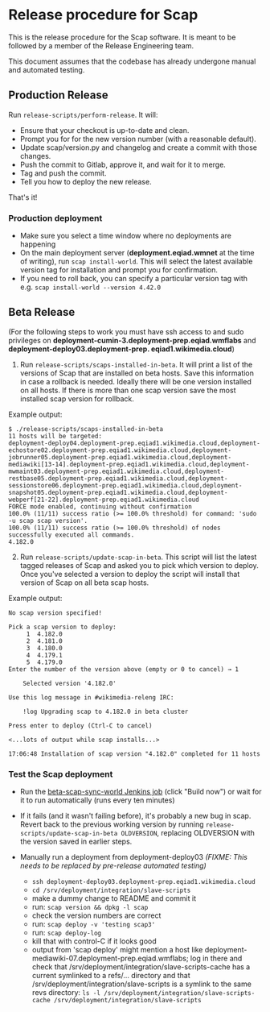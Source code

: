 # Release procedure for Scap

This is the release procedure for the Scap software. It is meant
to be followed by a member of the Release Engineering team.

This document assumes that the codebase has already undergone manual
and automated testing.

## Production Release

Run `release-scripts/perform-release`.  It will:

* Ensure that your checkout is up-to-date and clean.
* Prompt you for for the new version number (with a reasonable default).
* Update scap/version.py and changelog and create a commit with those changes.
* Push the commit to Gitlab, approve it, and wait for it to merge.
* Tag and push the commit.
* Tell you how to deploy the new release.

That's it!

### Production deployment

* Make sure you select a time window where no deployments are happening
* On the main deployment server (**deployment.eqiad.wmnet** at the time of writing), run
`scap install-world`. This will select the latest available version tag for installation and
prompt you for confirmation.
* If you need to roll back, you can specify a particular version tag with e.g.
`scap install-world --version 4.42.0`

## Beta Release

(For the following steps to work you must have ssh access to and sudo privileges on 
**deployment-cumin-3.deployment-prep.eqiad.wmflabs** and **deployment-deploy03.deployment-prep.
eqiad1.wikimedia.cloud**)

1. Run `release-scripts/scaps-installed-in-beta`.  It will print a
list of the versions of Scap that are installed on beta hosts.  Save
this information in case a rollback is needed.  Ideally there will
be one version installed on all hosts. If there is more than one scap version
save the most installed scap version for rollback.

Example output:

```
$ ./release-scripts/scaps-installed-in-beta
11 hosts will be targeted:
deployment-deploy04.deployment-prep.eqiad1.wikimedia.cloud,deployment-echostore02.deployment-prep.eqiad1.wikimedia.cloud,deployment-jobrunner05.deployment-prep.eqiad1.wikimedia.cloud,deployment-mediawiki[13-14].deployment-prep.eqiad1.wikimedia.cloud,deployment-mwmaint03.deployment-prep.eqiad1.wikimedia.cloud,deployment-restbase05.deployment-prep.eqiad1.wikimedia.cloud,deployment-sessionstore06.deployment-prep.eqiad1.wikimedia.cloud,deployment-snapshot05.deployment-prep.eqiad1.wikimedia.cloud,deployment-webperf[21-22].deployment-prep.eqiad1.wikimedia.cloud
FORCE mode enabled, continuing without confirmation
100.0% (11/11) success ratio (>= 100.0% threshold) for command: 'sudo -u scap scap version'.
100.0% (11/11) success ratio (>= 100.0% threshold) of nodes successfully executed all commands.
4.182.0
```

2. Run `release-scripts/update-scap-in-beta`. This script will list the latest
tagged releases of Scap and asked you to pick which version to deploy. Once you've
selected a version to deploy the script will install that version of Scap on all
beta scap hosts.

Example output:

```
No scap version specified!

Pick a scap version to deploy:
     1  4.182.0
     2  4.181.0
     3  4.180.0
     4  4.179.1
     5  4.179.0
Enter the number of the version above (empty or 0 to cancel) → 1

    Selected version '4.182.0'

Use this log message in #wikimedia-releng IRC:

    !log Upgrading scap to 4.182.0 in beta cluster

Press enter to deploy (Ctrl-C to cancel)

<...lots of output while scap installs...>

17:06:48 Installation of scap version "4.182.0" completed for 11 hosts
```

### Test the Scap deployment

* Run the
  [beta-scap-sync-world Jenkins job](https://integration.wikimedia.org/ci/job/beta-scap-sync-world/)
  (click "Build now") or wait for it to run automatically
  (runs every ten minutes)

* If it fails (and it wasn't failing before), it's probably a new bug
  in scap.  Revert back to the previous working version by running
  `release-scripts/update-scap-in-beta OLDVERSION`, replacing
  OLDVERSION with the version saved in earlier steps.

* Manually run a deployment from deployment-deploy03 *(FIXME: This needs to be replaced by pre-release automated testing)*

    * `ssh deployment-deploy03.deployment-prep.eqiad1.wikimedia.cloud`
    * `cd /srv/deployment/integration/slave-scripts`
    * make a dummy change to README and commit it
    * run: `scap version && dpkg -l scap`
    * check the version numbers are correct
    * run: `scap deploy -v 'testing scap3'`
    * run: `scap deploy-log`
    * kill that with control-C if it looks good
    * output from 'scap deploy' might mention a host like
      deployment-mediawiki-07.deployment-prep.eqiad.wmflabs; log in
      there and check that
      /srv/deployment/integration/slave-scripts-cache has a current
      symlinked to a refs/... directory and that
      /srv/deployment/integration/slave-scripts is a symlink to the
      same revs directory:
      `ls -l /srv/deployment/integration/slave-scripts-cache /srv/deployment/integration/slave-scripts`

